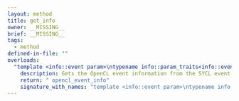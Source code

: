 ```yaml
---
layout: method
title: get_info
owner: __MISSING__
brief: __MISSING__
tags:
  - method
defined-in-file: ""
overloads:
  "template <info::event param>\ntypename info::param_traits<info::event, param>::return_type get_info() const":
    description: Gets the OpenCL event information from the SYCL event
    return: " opencl_event_info"
    signature_with_names: "template <info::event param>\ntypename info::param_traits<info::event, param>::return_type get_info() const"
---
```

